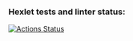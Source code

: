### Hexlet tests and linter status:
[![Actions Status](https://github.com/sidnnov/python-project-52/workflows/hexlet-check/badge.svg)](https://github.com/sidnnov/python-project-52/actions)